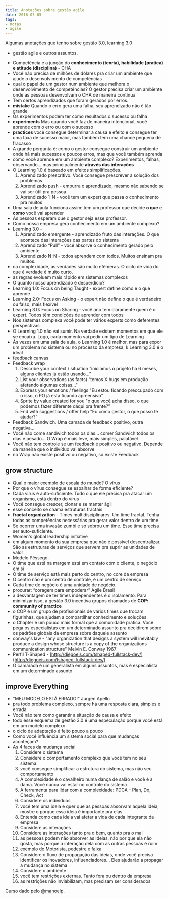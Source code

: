 ```yaml
---
title: Anotações sobre gestão agile
date: 2016-05-05
tags:
- notas
- agile
---
```


Algumas anotações que tenho sobre gestão 3.0, learning 3.0
- gestão agile e outros assuntos.

*   Competência é a junção do **conhecimento (teoria), habilidade (pratica) e atitude (disciplina)** - CHA
*   Você não precisa de milhões de dólares pra criar um ambiente que ajude o desenvolvimento de competências
*   qual o papel de um gestor num ambiente que melhora o desenvolvimento de competências? O gestor precisa criar um ambiente onde as pessoas desenvolvam o CHA de maneira contínua
*   Tem certos aprendizados que foram gerados por erros.
*   **mistake** Quando o erro gera uma falha, seu aprendizado não é tão grande
*   Os experimentos podem ter como resultados o sucesso ou falha
*   **experiments** Mas quando você faz de maneira intencional, você aprende com o erro ou com o sucesso
*   **practices** você consegue determinar a causa e efeito e consegue ter uma taxa de sucesso maior, mas também tem uma chance pequena de fracasso
*   A grande pergunta é: como o gestor consegue construir um ambiente onde há mais sucessos e poucos erros, mas que você também aprenda
*   como você aprende em um ambiente complexo? Experimentos, falhas, observando... mas principalmente **através das interações**
*   O Learning 1.0 é baseado em efeitos simplificações.
    1.  Aprendizado prescritivo. Você consegue prescrever a solução dos problemas
    2.  Aprendizado push - empurra o aprendizado, mesmo não sabendo se vai ser útil pra pessoa
    3.  Aprendizado 1-N - você tem um expert que passa o conhecimento pra muitos
*   Uma sala de aula funciona assim: tem um professor que decide **o que** e **como** você vai aprender
*   As pessoas esperam que o gestor seja esse professor.
*   Como nossa empresa gera conhecimento em um ambiente complexo?
*   Learning 3.0 -
    1.  Aprendizado emergente - aprendizado fruto das interações. O que acontece das interações das partes do sistema
    2.  Aprendizado “Pull” - você absorve o conhecimento gerado pelo ambiente
    3.  Aprendizado N-N - todos aprendem com todos. Muitos ensinam pra muitos.
*   na complexidade, as verdades são muito efêmeras. O ciclo de vida do que é verdade é muito curto.
*   as regras evoluem mais rápido em sistemas complexos
*   O quanto nosso aprendizado é desperdício?
*   Learning 1.0: Focus on being Taught - expert define como e o que aprende
*   Learning 2.0: Focus on Asking - o expert não define o que é verdadeiro ou falso, mais flexível
*   Learning 3.0: Focus on Sharing - você ano tem claramente quem é o expert. Todos têm condições de aprender com todos
*   Nos sistemas complexa você pode ter vários experts como deferentes perspectivas
*   O Learning 1.0 não vai sumir. Na verdade existem momentos em que ele se encaixa. Logo, cada momento vai pedir um tipo de Learning
*   Às vezes em uma sala de aula, o Learning 1.0 é melhor, mas para expor um problema no sistema ou no processo da empresa, k Learning 3.0 é o ideal
*   feedback canvas
*   Feedback wrap
    1.  Describe your context / situation “iniciamos o projeto há 6 meses, alguns clientes já estão usando...”
    2.  List your observations (as facts) “temos X bugs em produção afetando algumas coisas..."
    3.  Express your emotions / feelings "Eu estou ficando preocupado com o isso, o PO já está ficando apreensivo"
    4.  Sprite by value created for you "o que você acha disso, o que podemos fazer diferente daqui pra frente?”
    5.  End with suggestions / offer help "Eu como gestor, o que posso te ajudar?”
*   Feedback Sandwich. Uma camada de feedback positivo, outra negativa...
*   Você não come sandwich todos os dias... comer Sandwich todos os dias é pesado... O Wrap é mais leve, mais simples, palatável
*   Você não tem controle se um feedback é positivo ou negativo. Depende da maneira que o indivíduo vai absorve
*   no Wrap não existe positivo ou negativo, só existe Feedback

## grow structure

*   Qual o maior exemplo de escala do mundo? O vírus
*   Por que o vírus consegue se espalhar de forma eficiente?
*   Cada vírus é auto-suficiente. Tudo o que ele precisa pra atacar um organismo, está dentro do vírus
*   Você consegue crescer, clonar e se manter ágil
*   esse conceito se chama estruturas fractais
*   **fractal organization** - Times multidisciplinares. Um time fractal. Tenha todas as competências necessárias pra gerar valor dentro de um time.
*   Se ocorrer uma invasão zumbi e só sobrou um time. Esse time precisa ser auto-suficiente.
*   Women's global leadership initiative
*   em algum momento da sua empresa que não é possível descentralizar. São as estruturas de serviços que servem pra suprir as unidades de valor
*   Modelo Pêssego.
*   O time que está na margem está em contato com o cliente, o negócio em si
*   O time de serviço está mais perto do centro, no core da empresa
*   O centro não é um centro de controle, é um centro de serviço
*   Cada time de negócio é uma unidade de negócio.
*   procurar: “coragem para empoderar” Agile Brasil
*   a desvantagem de ter times independentes é o isolamento. Para minimizar isso, a gestão 3.0 incentiva grupos chamados de **COP: community of practice**
*   o COP é um grupo de profissionais de vários times que trocam figurinhas, que ajudam a compartilhar conhecimento e soluções
*   o Chapter é um pouco mais formal que a comunidade pratica. Você pega os especialistas em um determinado assunto pra decidirem sobre os padrões globais da empresa sobre daquele assunto
*   conway's law - "any organization that designs a system will inevitably produce a design whose structure is a copy of the organizations communication structure" Melvin E. Conway 1967
*   Perfil T-Shaped - [http://diegoeis.com/tshaped-fullstack-dev/](http://diegoeis.com/tshaped-fullstack-dev/)
*   O camarada é um generalista em alguns assuntos, mas é especialista em um determinado assunto

## improve Everything

*   "MEU MODELO ESTÁ ERRADO!" Jurgen Apello
*   pra todo problema complexo, sempre há uma resposta clara, simples e errada
*   Você não tem como garantir a situação de causa e efeito
*   todo esse esquema de gestão 3.0 é uma especulação porque você está em um modelo complexo
*   o ciclo de adaptação é feito pouco a pouco
*   Como você influência um sistema social para que mudanças aconteçam?
*   As 4 faces da mudança social
    1.  Considere o sistema
    2.  Considere o comportamento complexo que você tem no seu sistema.
    3.  você consegue simplificar a estrutura do sistema, mas não seu comportamento
    4.  A complexidade é o cavalheiro numa dança de salão e você é a dama. Você nunca vai estar no controle do sistema
    5.  A ferramenta para lidar com a complexidade: PDCA - Plan, Do, Check, Act
    6.  Considere os indivíduos
    7.  você tem uma ideia e quer que as pessoas absorvam aquela ideia, mostre o porque essa ideia é importante pra elas
    8.  Entenda como cada ideia vai afetar a vida de cada integrante da empresa
    9.  Considere as interações
    10.  Considere as interações tanto pra o bem, quanto pra o mal
    11.  as pessoas podem não absorver as ideias, não por que ela não gosta, mas porque a interação dela com as outras pessoas é ruim
    12.  exemplo do Motorista, pedestre e faixa
    13.  Considere o fluxo de propagação das ideias, onde você precisa identificar os inovadores, influenciadores... Eles ajudarão a propagar a mudança no sistema
    14.  Considere o ambiente
    15.  você tem restrições externas. Tanto fora ou dentro da empresa
    16.  as restrições não inviabilizam, mas precisam ser considerados

Curso dado pelo [@manoelp](https://twitter.com/manoelp).
